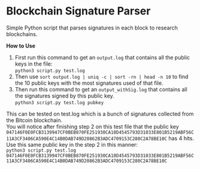 # Blockchain Signature Parser
Simple Python script that parses signatures in each block to research blockchains. 

**How to Use**  
1. First run this command to get an ```output.log``` that contains all the public keys in the file:  
```python3 script.py test.log```  
2. Then use ```sort output.log | uniq -c | sort -rn | head -n 10``` to find the 10 public keys with the most signatures used of that file.  
3. Then run this command to get an ```output_withSig.log``` that contains all the signatures signed by this public key.  
```python3 script.py test.log pubkey```

This can be tested on test.log which is a bunch of signatures collected from the Bitcoin blockchain.  
You will notice after finishing step 2 on this test file that the public key ```047146F0E0FCB3139947CF0BEB870FE251930CA10D4545793D31033E801B5219ABF56C11A3CF3406CA590E4C14B0DAB749D20862B3ADC4709153C280C2A78BE10C``` has 4 hits. Use this same public key in the step 2 in this manner:  
```python3 script.py test.log 047146F0E0FCB3139947CF0BEB870FE251930CA10D4545793D31033E801B5219ABF56C11A3CF3406CA590E4C14B0DAB749D20862B3ADC4709153C280C2A78BE10C```
